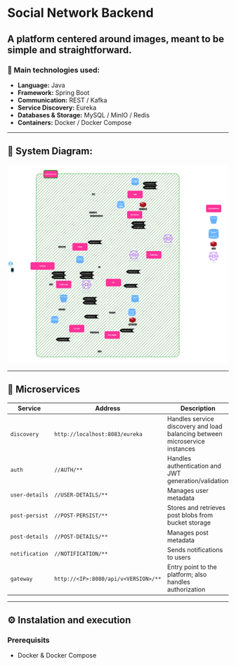 # Social Network Backend

## A platform centered around images, meant to be simple and straightforward.

### 🚀 Main technologies used:

- **Language:** Java  
- **Framework:** Spring Boot  
- **Communication:** REST / Kafka  
- **Service Discovery:** Eureka  
- **Databases & Storage:** MySQL / MinIO / Redis  
- **Containers:** Docker / Docker Compose  

---

## 🧪 System Diagram:

![Logo](docs/SystemDiagram1.png)

---

## 🧪 Microservices

| Service         | Address                                  | Description                                                                 |
|-----------------|------------------------------------------|-----------------------------------------------------------------------------|
| `discovery`     | `http://localhost:8083/eureka`           | Handles service discovery and load balancing between microservice instances |
| `auth`          | `//AUTH/**`                              | Handles authentication and JWT generation/validation                        |
| `user-details`  | `//USER-DETAILS/**`                      | Manages user metadata                                                       |
| `post-persist`  | `//POST-PERSIST/**`                      | Stores and retrieves post blobs from bucket storage                         |
| `post-details`  | `//POST-DETAILS/**`                      | Manages post metadata                                                       |
| `notification`  | `//NOTIFICATION/**`                      | Sends notifications to users                                                |
| `gateway`       | `http://<IP>:8080/api/v<VERSION>/**`     | Entry point to the platform; also handles authorization                     |

---

## ⚙️ Instalation and execution

### Prerequisits

- Docker & Docker Compose

